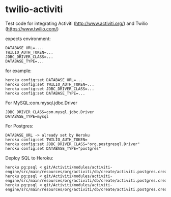 twilio-activiti
===============

Test code for integrating Activiti (http://www.activiti.org/) and Twilio (https://www.twilio.com/)

expects environment:
```
DATABASE_URL=....
TWILIO_AUTH_TOKEN=...
JDBC_DRIVER_CLASS=...
DATABASE_TYPE=...
```

for example:
```
heroku config:set DATABASE_URL=...
heroku config:set TWILIO_AUTH_TOKEN=...
heroku config:set JDBC_DRIVER_CLASS=...
heroku config:set DATABASE_TYPE=...
```

For MySQL:com.mysql.jdbc.Driver
```
JDBC_DRIVER_CLASS=com.mysql.jdbc.Driver
DATABASE_TYPE=mysql
```

For Postgres:
```
DATABASE_URL -> already set by Heroku
heroku config:set TWILIO_AUTH_TOKEN=
heroku config:set JDBC_DRIVER_CLASS="org.postgresql.Driver"
heroku config:set DATABASE_TYPE="postgres"
```

Deploy SQL to Heroku:
```
heroku pg:psql < git/Activiti/modules/activiti-engine/src/main/resources/org/activiti/db/create/activiti.postgres.create.engine.sql
heroku pg:psql < git/Activiti/modules/activiti-engine/src/main/resources/org/activiti/db/create/activiti.postgres.create.history.sql
heroku pg:psql < git/Activiti/modules/activiti-engine/src/main/resources/org/activiti/db/create/activiti.postgres.create.identity.sql
```